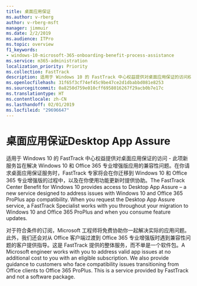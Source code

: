 ```yaml
---
title: 桌面应用保证
ms.author: v-rberg
author: v-rberg-msft
manager: jimmuir
ms.date: 2/2/2019
ms.audience: ITPro
ms.topic: overview
f1_keywords:
- windows-10-microsoft-365-onboarding-benefit-process-assistance
ms.service: m365-administration
localization_priority: Priority
ms.collection: FastTrack
description: 适用于 Windows 10 的 FastTrack 中心权益提供对桌面应用保证的访问权限。桌面应用保证这项服务旨在解决 Windows 10 和 Office 365 专业增强版应用兼容性问题。
ms.openlocfilehash: 31f65f3cf74ef45c9be47ce2d1dbabbd081e8253
ms.sourcegitcommit: 0a8250d759e010cff6958016267f29acb0b7e17c
ms.translationtype: HT
ms.contentlocale: zh-CN
ms.lasthandoff: 02/01/2019
ms.locfileid: "29696647"
---
```

# <a name="desktop-app-assure"></a><span data-ttu-id="e33e2-103">桌面应用保证</span><span class="sxs-lookup"><span data-stu-id="e33e2-103">Desktop App Assure</span></span>

<span data-ttu-id="e33e2-p101">适用于 Windows 10 的 FastTrack 中心权益提供对桌面应用保证的访问 - 此项新服务旨在解决 Windows 10 和 Office 365 专业增强版应用的兼容性问题。在你请求桌面应用保证服务时，FastTrack 专家将会在你迁移到 Windows 10 和 Office 365 专业增强版的过程中，以及在你使用功能更新时提供协助。</span><span class="sxs-lookup"><span data-stu-id="e33e2-p101">The FastTrack Center Benefit for Windows 10 provides access to Desktop App Assure – a new service designed to address issues with Windows 10 and Office 365 ProPlus app compatibility. When you request the Desktop App Assure service, a FastTrack Specialist works with you throughout your migration to Windows 10 and Office 365 ProPlus and when you consume feature updates.</span></span> 

<span data-ttu-id="e33e2-p102">对于符合条件的订阅，Microsoft 工程师将免费协助你一起解决实际的应用问题。此外，我们还会对从 Office 客户端过渡到 Office 365 专业增强版时遇到兼容性问题的客户提供指导。这是 FastTrack 提供的整体服务，而不单是一个软件包。</span><span class="sxs-lookup"><span data-stu-id="e33e2-p102">A Microsoft engineer works with you to address valid app issues at no additional cost to you with an eligible subscription. We also provide guidance to customers who face compatibility issues transitioning from Office clients to Office 365 ProPlus. This is a service provided by FastTrack and not a software package.</span></span>

  

    

 
